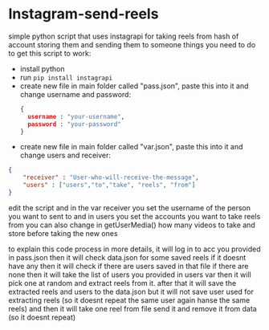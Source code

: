 # Instagram-send-reels
simple python script that uses instagrapi for taking reels from hash of account storing them and sending them to someone
things you need to do to get this script to work:
- install python
- run ```pip install instagrapi```
- create new file in main folder called "pass.json", paste this into it and change username and password:
  ```json
  {
    username : "your-username",
    password : "your-password"
  }
  ```
- create new file in main folder called "var.json", paste this into it and change users and receiver:
```json
{
    "receiver" : "User-who-will-receive-the-message",
    "users" : ["users","to","take", "reels", "from"]
}
```

edit the script and in the var receiver you set the username of the person you want to sent to and in users you set the accounts you want to take reels from
you can also change in getUserMedia() how many videos to take and store before taking the new ones

to explain this code process in more details, it will log in to acc you provided in pass.json then it will check data.json for some saved reels if it doesnt have any then it will check if there are users saved in that file if there are none then it will take the list of users you provided in users var then it will pick one at random and extract reels from it. after that it will save the extracted reels and users to the data.json but it will not save user used for extracting reels (so it doesnt repeat the same user again hanse the same reels) and then it will take one reel from file send it and remove it from data (so it doesnt repeat)
